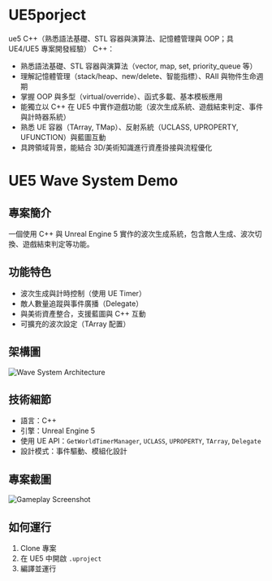 # UE5porject
ue5
C++（熟悉語法基礎、STL 容器與演算法、記憶體管理與 OOP；具 UE4/UE5 專案開發經驗）
C++：
- 熟悉語法基礎、STL 容器與演算法（vector, map, set, priority_queue 等）
- 理解記憶體管理（stack/heap、new/delete、智能指標）、RAII 與物件生命週期
- 掌握 OOP 與多型（virtual/override）、函式多載、基本模板應用
- 能獨立以 C++ 在 UE5 中實作遊戲功能（波次生成系統、遊戲結束判定、事件與計時器系統）
- 熟悉 UE 容器（TArray, TMap）、反射系統（UCLASS, UPROPERTY, UFUNCTION）與藍圖互動
- 具跨領域背景，能結合 3D/美術知識進行資產掛接與流程優化


# UE5 Wave System Demo

## 專案簡介
一個使用 C++ 與 Unreal Engine 5 實作的波次生成系統，包含敵人生成、波次切換、遊戲結束判定等功能。

## 功能特色
- 波次生成與計時控制（使用 UE Timer）
- 敵人數量追蹤與事件廣播（Delegate）
- 與美術資產整合，支援藍圖與 C++ 互動
- 可擴充的波次設定（TArray 配置）

## 架構圖
![Wave System Architecture](docs/wave_system_architecture.png)

## 技術細節
- 語言：C++
- 引擎：Unreal Engine 5
- 使用 UE API：`GetWorldTimerManager`, `UCLASS`, `UPROPERTY`, `TArray`, `Delegate`
- 設計模式：事件驅動、模組化設計

## 專案截圖
![Gameplay Screenshot](docs/gameplay.png)

## 如何運行
1. Clone 專案
2. 在 UE5 中開啟 `.uproject`
3. 編譯並運行
